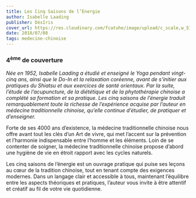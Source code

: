 ```yaml
---
title: Les Cinq Saisons de l’Energie
author: Isabelle Laading
publisher: DésIris
cover_url: https://res.cloudinary.com/fcatuhe/image/upload/c_scale,w_512/v1711899163/raphaele-rodellar.fr/bibliotheque/9782907653503.jpg
date: 2018/07/08
tags: medecine-chinoise
---
```


### 4<sup>ème</sup> de couverture

_Née en 1952, Isabelle Laading a étudié et enseigné le Yoga pendant vingt-cinq ans, ainsi que le Do-In et la relaxation coréenne, avant de s’initier aux pratiques du Shiatsu et aux exercices de santé orientaux. Par la suite, l’étude de l’acupuncture, de la diététique et de la phytothérapie chinoise a complété sa formation et sa pratique.
Les cinq saisons de l’énergie traduit remarquablement toute la richesse de l’expérience acquise par l’auteur en médecine traditionnelle chinoise, qu’elle continue d’étudier, de pratiquer et d’enseigner._

Forte de ses 4000 ans d’existence, la médecine traditionnelle chinoise nous offre avant tout les clés d’un Art de vivre, qui met l’accent sur la prévention et l’harmonie indispensable entre l’homme et les éléments. Loin de se contenter de soigner, la médecine traditionnelle chinoise propose d’abord une hygiène de vie en étroit rapport avec les cycles naturels.

Les cinq saisons de l’énergie est un ouvrage pratique qui puise ses leçons au cœur de la tradition chinoise, tout en tenant compte des exigences modernes. Dans un langage clair et accessible à tous, maintenant l’équilibre entre les aspects théoriques et pratiques, l’auteur vous invite à être attentif et créatif au fil de votre vie quotidienne.
